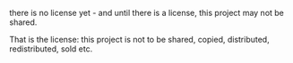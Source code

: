 there is no license yet - and until there is a license, this project may not be shared.

That is the license: this project is not to be shared, copied, distributed, redistributed, sold etc.
